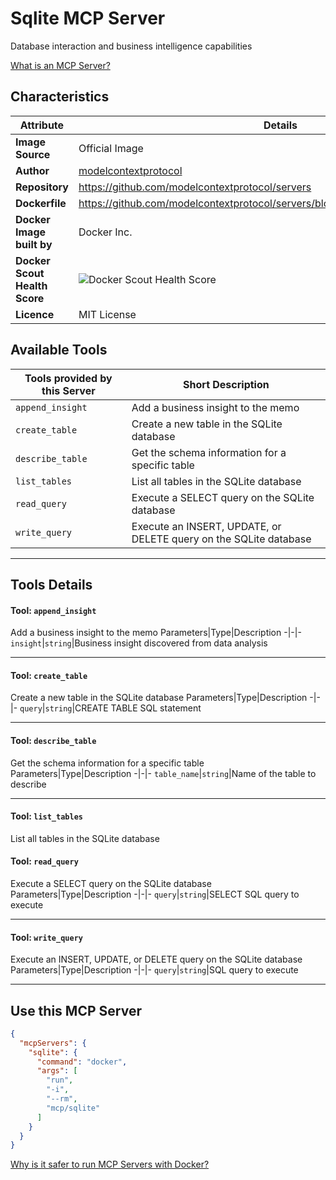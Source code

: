 # Sqlite MCP Server

Database interaction and business intelligence capabilities

[What is an MCP Server?](https://www.anthropic.com/news/model-context-protocol)

## Characteristics
Attribute|Details|
|-|-|
**Image Source**|Official Image
|**Author**|[modelcontextprotocol](https://github.com/modelcontextprotocol)
**Repository**|https://github.com/modelcontextprotocol/servers
**Dockerfile**|https://github.com/modelcontextprotocol/servers/blob/2025.4.6/src/sqlite/Dockerfile
**Docker Image built by**|Docker Inc.
**Docker Scout Health Score**| ![Docker Scout Health Score](https://api.scout.docker.com/v1/policy/insights/org-image-score/badge/mcp/sqlite)
**Licence**|MIT License

## Available Tools
Tools provided by this Server|Short Description
-|-
`append_insight`|Add a business insight to the memo|
`create_table`|Create a new table in the SQLite database|
`describe_table`|Get the schema information for a specific table|
`list_tables`|List all tables in the SQLite database|
`read_query`|Execute a SELECT query on the SQLite database|
`write_query`|Execute an INSERT, UPDATE, or DELETE query on the SQLite database|

---
## Tools Details

#### Tool: **`append_insight`**
Add a business insight to the memo
Parameters|Type|Description
-|-|-
`insight`|`string`|Business insight discovered from data analysis

---
#### Tool: **`create_table`**
Create a new table in the SQLite database
Parameters|Type|Description
-|-|-
`query`|`string`|CREATE TABLE SQL statement

---
#### Tool: **`describe_table`**
Get the schema information for a specific table
Parameters|Type|Description
-|-|-
`table_name`|`string`|Name of the table to describe

---
#### Tool: **`list_tables`**
List all tables in the SQLite database
#### Tool: **`read_query`**
Execute a SELECT query on the SQLite database
Parameters|Type|Description
-|-|-
`query`|`string`|SELECT SQL query to execute

---
#### Tool: **`write_query`**
Execute an INSERT, UPDATE, or DELETE query on the SQLite database
Parameters|Type|Description
-|-|-
`query`|`string`|SQL query to execute

---
## Use this MCP Server

```json
{
  "mcpServers": {
    "sqlite": {
      "command": "docker",
      "args": [
        "run",
        "-i",
        "--rm",
        "mcp/sqlite"
      ]
    }
  }
}
```

[Why is it safer to run MCP Servers with Docker?](https://www.docker.com/blog/the-model-context-protocol-simplifying-building-ai-apps-with-anthropic-claude-desktop-and-docker/)
